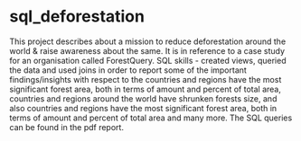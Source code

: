 # sql_deforestation

This project describes about a mission to reduce deforestation around the world & raise awareness about the same. It is in reference to a case study for an organisation called ForestQuery. SQL skills - created views, queried the data and used joins in order to report some of the important findings/insights with respect to the countries and regions have the most significant forest area, both in terms of amount and percent of total area, countries and regions around the world have shrunken forests size, and also countries and regions have the most significant forest area, both in terms of amount and percent of total area and many more. The SQL queries can be found in the pdf report. 
